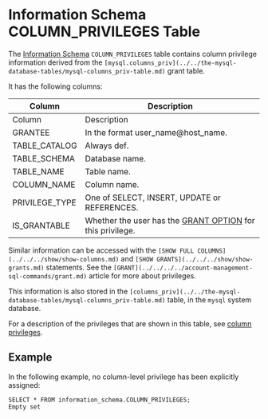 
# Information Schema COLUMN_PRIVILEGES Table

The [Information Schema](../../../../../../mariadb-internals/information-schema-plugins-show-and-flush-statements.md) `COLUMN_PRIVILEGES` table contains column privilege information derived from the `[mysql.columns_priv](../../the-mysql-database-tables/mysql-columns_priv-table.md)` grant table.


It has the following columns:



| Column | Description |
| --- | --- |
| Column | Description |
| GRANTEE | In the format user_name@host_name. |
| TABLE_CATALOG | Always def. |
| TABLE_SCHEMA | Database name. |
| TABLE_NAME | Table name. |
| COLUMN_NAME | Column name. |
| PRIVILEGE_TYPE | One of SELECT, INSERT, UPDATE or REFERENCES. |
| IS_GRANTABLE | Whether the user has the [GRANT OPTION](../../../../account-management-sql-commands/grant.md#the-grant-option-privilege) for this privilege. |



Similar information can be accessed with the `[SHOW FULL COLUMNS](../../../show/show-columns.md)` and `[SHOW GRANTS](../../../show/show-grants.md)` statements. See the `[GRANT](../../../../account-management-sql-commands/grant.md)` article for more about privileges.


This information is also stored in the `[columns_priv](../../the-mysql-database-tables/mysql-columns_priv-table.md)` table, in the `mysql` system database.


For a description of the privileges that are shown in this table, see [column privileges](../../../../account-management-sql-commands/grant.md#column-privileges).


## Example


In the following example, no column-level privilege has been explicitly assigned:


```
SELECT * FROM information_schema.COLUMN_PRIVILEGES;
Empty set
```
